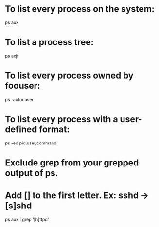 # To list every process on the system:

ps aux

# To list a process tree:

ps axjf

# To list every process owned by foouser:

ps -aufoouser

# To list every process with a user-defined format:

ps -eo pid,user,command

# Exclude grep from your grepped output of ps.

# Add [] to the first letter. Ex: sshd -> [s]shd

ps aux | grep '[h]ttpd'
